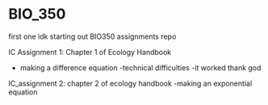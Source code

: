 # BIO_350
first one idk
starting out BIO350 assignments repo

IC Assignment 1: Chapter 1 of Ecology Handbook
- making a difference equation
-technical difficulties
-it worked thank god

IC_assignment 2: chapter 2 of ecology handbook
-making an exponential equation
